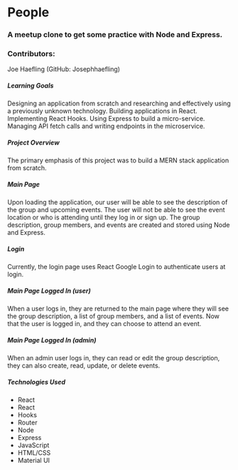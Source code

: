# People

### A meetup clone to get some practice with Node and Express.

### Contributors:
Joe Haefling (GitHub: Josephhaefling)

##### Learning Goals

Designing an application from scratch and researching and effectively using a previously unknown technology. Building applications in React. Implementing React Hooks. Using Express to build a micro-service. Managing API fetch calls and writing endpoints in the microservice.

##### Project Overview

The primary emphasis of this project was to build a MERN stack application from scratch.

##### Main Page

Upon loading the application, our user will be able to see the description of the group and upcoming events. The user will not be able to see the event location or who is attending until they log in or sign up. The group description, group members, and events are created and stored using Node and Express.

##### Login

Currently, the login page uses React Google Login to authenticate users at login.

##### Main Page Logged In (user)

When a user logs in, they are returned to the main page where they will see the group description, a list of group members, and a list of events. Now that the user is logged in, and they can choose to attend an event.

##### Main Page Logged In (admin)

When an admin user logs in, they can read or edit the group description, they can also create, read, update, or delete events.

##### Technologies Used
- React
- React
- Hooks
- Router
- Node
- Express
- JavaScript
- HTML/CSS
- Material UI
